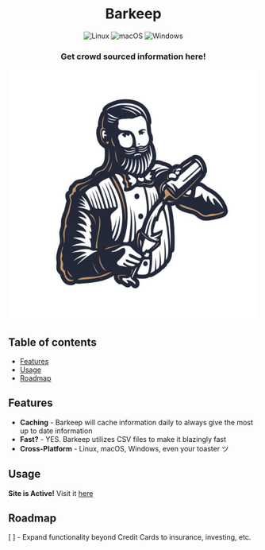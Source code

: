 <h1 align="center">
<strong>Barkeep</strong>
</h1>

<p align="center">
    <img alt="Linux" src="https://img.shields.io/badge/Linux-FCC624?style=for-the-badge&logo=linux&logoColor=black">
    <img alt="macOS" src="https://img.shields.io/badge/mac%20os-000000?style=for-the-badge&logo=macos&logoColor=F0F0F0">
    <img alt="Windows" src="https://img.shields.io/badge/Windows-0078D6?style=for-the-badge&logo=windows&logoColor=white">
</p>

<h3 align="center">
    <!-- The most advanced CLI manga downloader in the entire universe! -->
    Get crowd sourced information here!
</h3>

<p align="center">
<!--     <img alt="Mangal 4 TUI" src="assets/tui.gif"> -->
    <img alt="Barkeeper" src="assets/barkeep.jpg" width="600">
</p>


## Table of contents

- [Features](#features)
- [Usage](#usage)
- [Roadmap](#roadmap)

## Features

- __Caching__ - Barkeep will cache information daily to always give the most up to date information
- __Fast?__ - YES. Barkeep utilizes CSV files to make it blazingly fast
- __Cross-Platform__ - Linux, macOS, Windows, even your toaster ツ

## Usage

__Site is Active!__
Visit it [here](https://barkeep-m031.onrender.com)

## Roadmap

[ ] - Expand functionality beyond Credit Cards to insurance, investing, etc.

